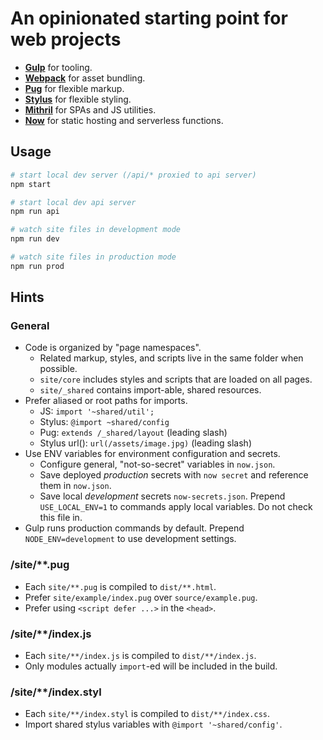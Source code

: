 # An opinionated starting point for web projects

- [**Gulp**](https://gulpjs.com/docs/en/api/concepts) for tooling.
- [**Webpack**](https://webpack.js.org/concepts) for asset bundling.
- [**Pug**](https://pugjs.org/) for flexible markup.
- [**Stylus**](http://stylus-lang.com/) for flexible styling.
- [**Mithril**](https://mithril.js.org/api.html) for SPAs and JS utilities.
- [**Now**](https://zeit.co/docs/) for static hosting and serverless functions.

## Usage

```sh
# start local dev server (/api/* proxied to api server)
npm start

# start local dev api server
npm run api

# watch site files in development mode
npm run dev

# watch site files in production mode
npm run prod
```

## Hints

### General

- Code is organized by "page namespaces".
  - Related markup, styles, and scripts live in the same folder when possible.
  - `site/core` includes styles and scripts that are loaded on all pages.
  - `site/_shared` contains import-able, shared resources.
- Prefer aliased or root paths for imports.
  - JS: `import '~shared/util';`
  - Stylus: `@import ~shared/config`
  - Pug: `extends /_shared/layout` (leading slash)
  - Stylus url(): `url(/assets/image.jpg)` (leading slash)
- Use ENV variables for environment configuration and secrets.
  - Configure general, "not-so-secret" variables in `now.json`.
  - Save deployed _production_ secrets with `now secret` and reference them in
    `now.json`.
  - Save local _development_ secrets `now-secrets.json`. Prepend
    `USE_LOCAL_ENV=1` to commands apply local variables. Do not check this
    file in.
- Gulp runs production commands by default. Prepend `NODE_ENV=development` to
  use development settings.

### /site/**.pug

- Each `site/**.pug` is compiled to `dist/**.html`.
- Prefer `site/example/index.pug` over `source/example.pug`.
- Prefer using `<script defer ...>` in the `<head>`.

### /site/**/index.js

- Each `site/**/index.js` is compiled to `dist/**/index.js`.
- Only modules actually `import`-ed will be included in the build.

### /site/**/index.styl

- Each `site/**/index.styl` is compiled to `dist/**/index.css`.
- Import shared stylus variables with `@import '~shared/config'`.
